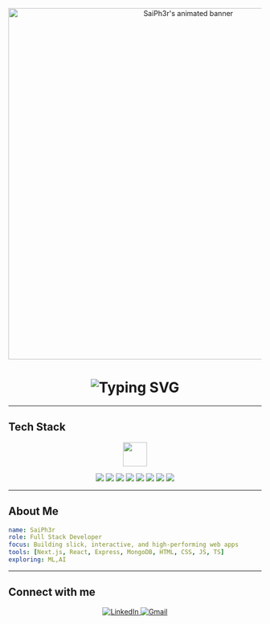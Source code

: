 <!-- Profile README for SaiPh3r -->

<!-- Custom SVG Banner with Gradient & Animation -->
<p align="center">
  <img src="https://github-stats-alpha.vercel.app/api?username=SaiPh3r&cc=2d0036&tc=8f00ff&ic=bc6ff1&bc=00000000" width="700" alt="SaiPh3r's animated banner"/>
</p>

<h1 align="center">
  <img src="https://readme-typing-svg.demolab.com?font=Fira+Code&weight=700&size=36&pause=1000&color=BC6FF1&background=00000000&center=true&vCenter=true&width=600&lines=saipher+this+side!" alt="Typing SVG" />
</h1>

---

## Tech Stack

<p align="center">
  <img src="https://skillicons.dev/icons?i=nextjs,react,express,mongodb,tailwind,js,ts,py,cpp&theme=dark" height="48" />
</p>

<div align="center">
  <img src="https://img.shields.io/badge/Next.js-2D0036?style=for-the-badge&logo=nextdotjs&logoColor=BC6FF1">
  <img src="https://img.shields.io/badge/React-8F00FF?style=for-the-badge&logo=react&logoColor=white">
  <img src="https://img.shields.io/badge/Express-2D0036?style=for-the-badge&logo=express&logoColor=BC6FF1">
  <img src="https://img.shields.io/badge/MongoDB-8F00FF?style=for-the-badge&logo=mongodb&logoColor=white">
  <img src="https://img.shields.io/badge/HTML5-2D0036?style=for-the-badge&logo=html5&logoColor=BC6FF1">
  <img src="https://img.shields.io/badge/CSS3-8F00FF?style=for-the-badge&logo=css3&logoColor=white">
  <img src="https://img.shields.io/badge/JavaScript-2D0036?style=for-the-badge&logo=javascript&logoColor=BC6FF1">
  <img src="https://img.shields.io/badge/TypeScript-8F00FF?style=for-the-badge&logo=typescript&logoColor=white">
</div>

---

## About Me

```yaml
name: SaiPh3r
role: Full Stack Developer
focus: Building slick, interactive, and high-performing web apps
tools: [Next.js, React, Express, MongoDB, HTML, CSS, JS, TS]
exploring: ML,AI
```

---

## Connect with me

<p align="center">
  <a href="https://www.linkedin.com/in/sai-anand-aa496a324/">
    <img src="https://img.shields.io/badge/LinkedIn-8f00ff?style=for-the-badge&logo=linkedin&logoColor=white" alt="LinkedIn">
  </a>
  <a href="mailto:saianand857@gmail.com">
    <img src="https://img.shields.io/badge/Gmail-2D0036?style=for-the-badge&logo=gmail&logoColor=bc6ff1" alt="Gmail">
  </a>
</p>
